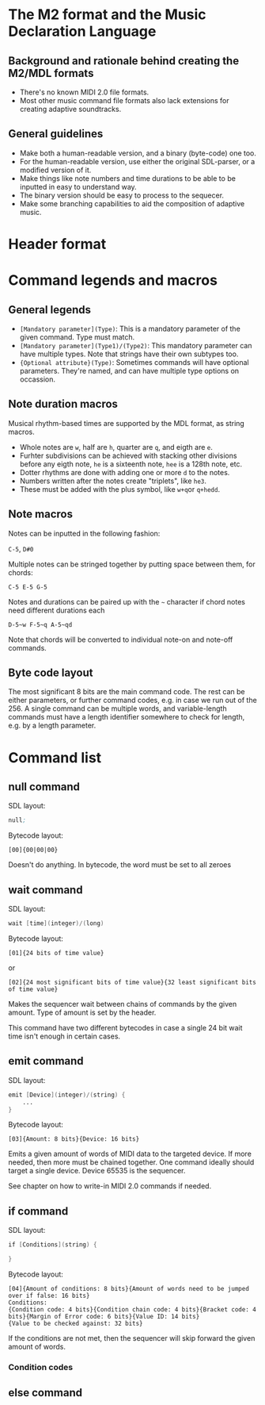 # The M2 format and the Music Declaration Language

## Background and rationale behind creating the M2/MDL formats

* There's no known MIDI 2.0 file formats.
* Most other music command file formats also lack extensions for creating adaptive soundtracks.

## General guidelines

* Make both a human-readable version, and a binary (byte-code) one too.
* For the human-readable version, use either the original SDL-parser, or a modified version of it.
* Make things like note numbers and time durations to be able to be inputted in easy to understand way.
* The binary version should be easy to process to the sequecer.
* Make some branching capabilities to aid the composition of adaptive music.

# Header format

# Command legends and macros

## General legends

* `[Mandatory parameter](Type)`: This is a mandatory parameter of the given command. Type must match.
* `[Mandatory parameter](Type1)/(Type2)`: This mandatory parameter can have multiple types. Note that strings have their own subtypes too.
* `{Optional attribute}(Type)`: Sometimes commands will have optional parameters. They're named, and can have multiple type options on occassion.

## Note duration macros

Musical rhythm-based times are supported by the MDL format, as string macros.

* Whole notes are `w`, half are `h`, quarter are `q`, and eigth are `e`.
* Furhter subdivisions can be achieved with stacking other divisions before any eigth note, `he` is a sixteenth note, `hee` is a 128th note, etc.
* Dotter rhythms are done with adding one or more `d` to the notes.
* Numbers written after the notes create "triplets", like `he3`.
* These must be added with the plus symbol, like `w+q`or `q+hedd`.

## Note macros

Notes can be inputted in the following fashion:

`C-5`, `D#0`

Multiple notes can be stringed together by putting space between them, for chords:

`C-5 E-5 G-5`

Notes and durations can be paired up with the `~` character if chord notes need different durations each

`D-5~w F-5~q A-5~qd`

Note that chords will be converted to individual note-on and note-off commands.

## Byte code layout

The most significant 8 bits are the main command code. The rest can be either parameters, or further command codes, e.g. in case we run out of the 256. A single command can be multiple words, and variable-length commands must have a length identifier somewhere to check for length, e.g. by a length parameter.

# Command list

## null command

SDL layout:

```s
null;
```

Bytecode layout:

```
[00]{00|00|00}
```

Doesn't do anything. In bytecode, the word must be set to all zeroes

## wait command

SDL layout:

```s
wait [time](integer)/(long)
```

Bytecode layout:

```
[01]{24 bits of time value}
```
or
```
[02]{24 most significant bits of time value}{32 least significant bits of time value}
```

Makes the sequencer wait between chains of commands by the given amount. Type of amount is set by the header.

This command have two different bytecodes in case a single 24 bit wait time isn't enough in certain cases.

## emit command

SDL layout:

```s
emit [Device](integer)/(string) {
    ...
}
```

Bytecode layout:

```
[03]{Amount: 8 bits}{Device: 16 bits}
```

Emits a given amount of words of MIDI data to the targeted device. If more needed, then more must be chained together. One command ideally should target a single device. Device 65535 is the sequencer.

See chapter on how to write-in MIDI 2.0 commands if needed.

## if command

SDL layout:

```s
if [Conditions](string) {

}
```

Bytecode layout:
```
[04]{Amount of conditions: 8 bits}{Amount of words need to be jumped over if false: 16 bits}
Conditions:
{Condition code: 4 bits}{Condition chain code: 4 bits}{Bracket code: 4 bits}{Margin of Error code: 6 bits}{Value ID: 14 bits}
{Value to be checked against: 32 bits}
```

If the conditions are not met, then the sequencer will skip forward the given amount of words.

### Condition codes

## else command